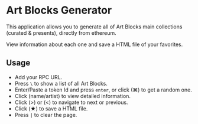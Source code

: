 # Art Blocks Generator

This application allows you to generate all of Art Blocks main collections (curated & presents), directly from ethereum.

View information about each one and save a HTML file of your favorites.

## Usage

- Add your RPC URL.
- Press `\` to show a list of all Art Blocks.
- Enter/Paste a token Id and press `enter`, or click (⌘) to get a random one.
- Click (name/artist) to view detailed information.
- Click (>) or (<) to navigate to next or previous.
- Click (★) to save a HTML file.
- Press `|` to clear the page.
